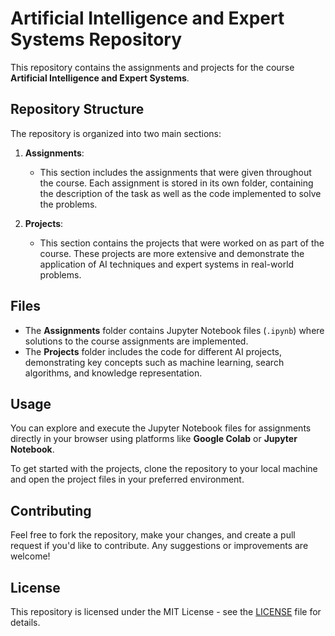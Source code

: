 # Artificial Intelligence and Expert Systems Repository

This repository contains the assignments and projects for the course **Artificial Intelligence and Expert Systems**.

## Repository Structure

The repository is organized into two main sections:

1. **Assignments**: 
    - This section includes the assignments that were given throughout the course. Each assignment is stored in its own folder, containing the description of the task as well as the code implemented to solve the problems.

2. **Projects**: 
    - This section contains the projects that were worked on as part of the course. These projects are more extensive and demonstrate the application of AI techniques and expert systems in real-world problems.

## Files

- The **Assignments** folder contains Jupyter Notebook files (`.ipynb`) where solutions to the course assignments are implemented.
- The **Projects** folder includes the code for different AI projects, demonstrating key concepts such as machine learning, search algorithms, and knowledge representation.

## Usage

You can explore and execute the Jupyter Notebook files for assignments directly in your browser using platforms like **Google Colab** or **Jupyter Notebook**.

To get started with the projects, clone the repository to your local machine and open the project files in your preferred environment.

## Contributing

Feel free to fork the repository, make your changes, and create a pull request if you'd like to contribute. Any suggestions or improvements are welcome!

## License

This repository is licensed under the MIT License - see the [LICENSE](LICENSE) file for details.
